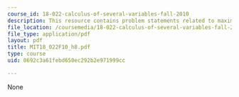 ```yaml
---
course_id: 18-022-calculus-of-several-variables-fall-2010
description: This resource contains problem statements related to maxima and minima.
file_location: /coursemedia/18-022-calculus-of-several-variables-fall-2010/0692c3a61febd650ec292b2e971999cc_MIT18_022F10_h8.pdf
file_type: application/pdf
layout: pdf
title: MIT18_022F10_h8.pdf
type: course
uid: 0692c3a61febd650ec292b2e971999cc

---
```

None